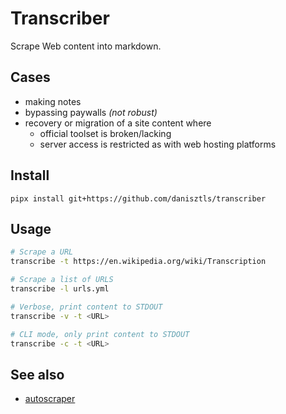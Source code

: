 # Transcriber

Scrape Web content into markdown. 

## Cases 

- making notes
- bypassing paywalls *(not robust)*
- recovery or migration of a site content where
  - official toolset is broken/lacking
  - server access is restricted as with web hosting platforms

## Install

`pipx install git+https://github.com/danisztls/transcriber`

## Usage

```sh
# Scrape a URL
transcribe -t https://en.wikipedia.org/wiki/Transcription

# Scrape a list of URLS
transcribe -l urls.yml

# Verbose, print content to STDOUT
transcribe -v -t <URL>

# CLI mode, only print content to STDOUT
transcribe -c -t <URL>
```

## See also

- [autoscraper](https://github.com/alirezamika/autoscraper)
